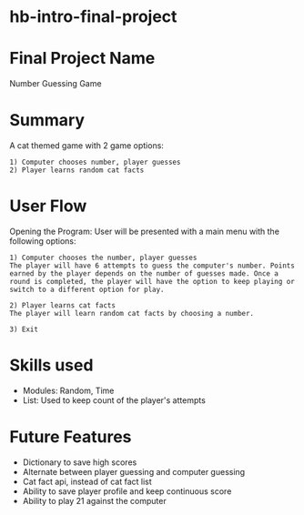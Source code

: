 # hb-intro-final-project

# Final Project Name
Number Guessing Game

# Summary
A cat themed game with 2 game options:
	
	1) Computer chooses number, player guesses
	2) Player learns random cat facts
	

# User Flow 

Opening the Program: User will be presented with a main menu with the following options: 

	1) Computer chooses the number, player guesses
	The player will have 6 attempts to guess the computer's number. Points earned by the player depends on the number of guesses made. Once a round is completed, the player will have the option to keep playing or switch to a different option for play. 

	2) Player learns cat facts
	The player will learn random cat facts by choosing a number.

	3) Exit


# Skills used
- Modules: Random, Time
- List: Used to keep count of the player's attempts

# Future Features
- Dictionary to save high scores
- Alternate between player guessing and computer guessing 
- Cat fact api, instead of cat fact list 
- Ability to save player profile and keep continuous score
- Ability to play 21 against the computer


